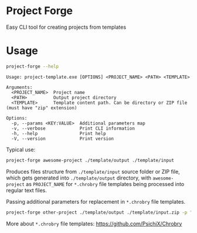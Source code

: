 # Project Forge
Easy CLI tool for creating projects from templates

# Usage
```bash
project-forge --help
```
```
Usage: project-template.exe [OPTIONS] <PROJECT_NAME> <PATH> <TEMPLATE>

Arguments:
  <PROJECT_NAME>  Project name
  <PATH>          Output project directory
  <TEMPLATE>      Template content path. Can be directory or ZIP file (must have "zip" extension)

Options:
  -p, --params <KEY:VALUE>  Additional parameters map
  -v, --verbose             Print CLI information
  -h, --help                Print help
  -V, --version             Print version
```

Typical use:
```bash
project-forge awesome-project ./template/output ./template/input
```
Produces files structure from `./template/input` source folder or ZIP file, which gets generated into `./template/output` directory, with `awesome-project` as `PROJECT_NAME` for `*.chrobry` file templates being processed into regular text files.

Passing additional parameters for replacement in `*.chrobry` file templates.
```bash
project-forge other-project ./template/output ./template/input.zip -p "EVERYTHING:42"
```
More about `*.chrobry` file templates: https://github.com/PsichiX/Chrobry